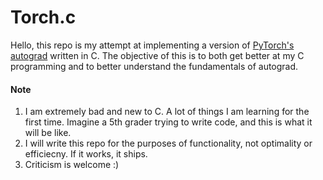 # Torch.c

Hello, this repo is my attempt at implementing a version of [PyTorch's autograd](https://pytorch.org/tutorials/beginner/introyt/autogradyt_tutorial.html) written in C. The objective of this is to both get better at my C programming and to better understand the fundamentals of autograd.

#### Note
1. I am extremely bad and new to C. A lot of things I am learning for the first time. Imagine a 5th grader trying to write code, and this is what it will be like.
2. I will write this repo for the purposes of functionality, not optimality or efficiecny. If it works, it ships.
3. Criticism is welcome :) 